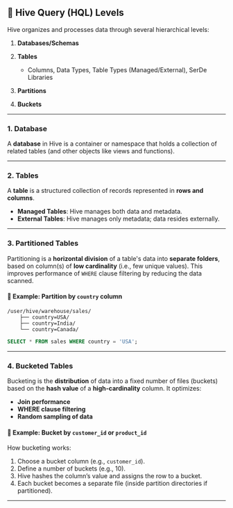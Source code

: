 ## 🐝 Hive Query (HQL) Levels

Hive organizes and processes data through several hierarchical levels:

1. **Databases/Schemas**
2. **Tables**

   * Columns, Data Types, Table Types (Managed/External), SerDe Libraries
3. **Partitions**
4. **Buckets**

---

### 1. **Database**

A **database** in Hive is a container or namespace that holds a collection of related tables (and other objects like views and functions).

---

### 2. **Tables**

A **table** is a structured collection of records represented in **rows and columns**.

* **Managed Tables**: Hive manages both data and metadata.
* **External Tables**: Hive manages only metadata; data resides externally.

---

### 3. **Partitioned Tables**

Partitioning is a **horizontal division** of a table's data into **separate folders**, based on column(s) of **low cardinality** (i.e., few unique values). This improves performance of `WHERE` clause filtering by reducing the data scanned.

#### 📁 Example: Partition by `country` column

```
/user/hive/warehouse/sales/
    ├── country=USA/
    ├── country=India/
    └── country=Canada/
```

```sql
SELECT * FROM sales WHERE country = 'USA';
```

---

### 4. **Bucketed Tables**

Bucketing is the **distribution** of data into a fixed number of files (buckets) based on the **hash value** of a **high-cardinality** column. It optimizes:

* **Join performance**
* **WHERE clause filtering**
* **Random sampling of data**

#### 🧮 Example: Bucket by `customer_id` or `product_id`

How bucketing works:

1. Choose a bucket column (e.g., `customer_id`).
2. Define a number of buckets (e.g., 10).
3. Hive hashes the column’s value and assigns the row to a bucket.
4. Each bucket becomes a separate file (inside partition directories if partitioned).

---
